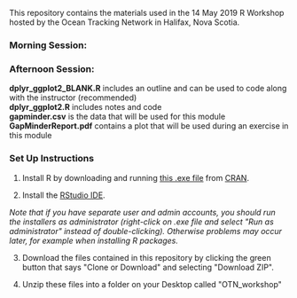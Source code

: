 This repository contains the materials used in the 14 May 2019 R Workshop hosted by the Ocean Tracking Network in Halifax, Nova Scotia.

### Morning Session:  

### Afternoon Session:  
**dplyr_ggplot2_BLANK.R** includes an outline and can be used to code along with the instructor (recommended)  
**dplyr_ggplot2.R** includes notes and code  
**gapminder.csv** is the data that will be used for this module  
**GapMinderReport.pdf** contains a plot that will be used during an exercise in this module  

### Set Up Instructions  

1. Install R by downloading and running [this .exe file](https://cran.r-project.org/bin/windows/base/release.htm) from [CRAN](https://cran.r-project.org/index.html).  

2. Install the [RStudio IDE](https://www.rstudio.com/products/rstudio/download/#download).  

*Note that if you have separate user and admin accounts, you should run the installers as administrator (right-click on .exe file and select "Run as administrator" instead of double-clicking). Otherwise problems may occur later, for example when installing R packages.*  

3. Download the files contained in this repository by clicking the green button that says "Clone or Download" and selecting "Download ZIP".  

4. Unzip these files into a folder on your Desktop called "OTN_workshop"  
